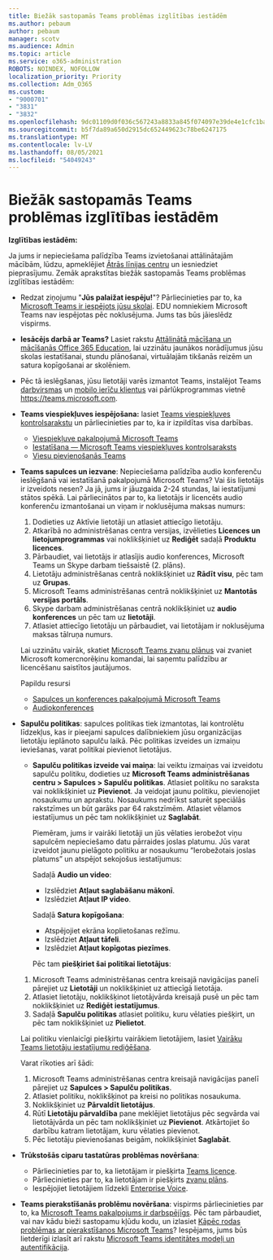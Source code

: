 ```yaml
---
title: Biežāk sastopamās Teams problēmas izglītības iestādēm
ms.author: pebaum
author: pebaum
manager: scotv
ms.audience: Admin
ms.topic: article
ms.service: o365-administration
ROBOTS: NOINDEX, NOFOLLOW
localization_priority: Priority
ms.collection: Adm_O365
ms.custom:
- "9000701"
- "3831"
- "3832"
ms.openlocfilehash: 9dc01109d0f036c567243a8833a845f074097e39de4e1cfc1ba38da61b8f97ab
ms.sourcegitcommit: b5f7da89a650d2915dc652449623c78be6247175
ms.translationtype: MT
ms.contentlocale: lv-LV
ms.lasthandoff: 08/05/2021
ms.locfileid: "54049243"
---
```

# <a name="teams-common-issues-for-education-customers"></a>Biežāk sastopamās Teams problēmas izglītības iestādēm

**Izglītības iestādēm:**

Ja jums ir nepieciešama palīdzība Teams izvietošanai attālinātajām mācībām, lūdzu, apmeklējiet [Ātrās līnijas centru](https://www.microsoft.com/fasttrack) un iesniedziet pieprasījumu. Zemāk aprakstītas biežāk sastopamās Teams problēmas izglītības iestādēm:

- Redzat ziņojumu "**Jūs palaižat iespēju!**"? Pārliecinieties par to, ka [Microsoft Teams ir iespējots jūsu skolai](https://docs.microsoft.com/microsoft-365/education/intune-edu-trial/enable-microsoft-teams). EDU nomniekiem Microsoft Teams nav iespējotas pēc noklusējuma. Jums tas būs jāieslēdz vispirms.

- **Iesācējs darbā ar Teams?** Lasiet rakstu [Attālinātā mācīšana un mācīšanās Office 365 Education](https://support.office.com/article/remote-teaching-and-learning-in-office-365-education-f651ccae-7b65-478b-8366-51bb884025c4), lai uzzinātu jaunākos norādījumus jūsu skolas iestatīšanai, stundu plānošanai, virtuālajām tikšanās reizēm un satura kopīgošanai ar skolēniem.

- Pēc tā ieslēgšanas, jūsu lietotāji varēs izmantot Teams, instalējot Teams [darbvirsmas](https://docs.microsoft.com/MicrosoftTeams/get-clients#desktop-client) un [mobilo ierīču klientus](https://docs.microsoft.com/MicrosoftTeams/get-clients#mobile-clients) vai pārlūkprogrammas vietnē https://teams.microsoft.com.

- **Teams viespiekļuves iespējošana:** lasiet [Teams viespiekļuves kontrolsarakstu](https://docs.microsoft.com/microsoftteams/guest-access-checklist) un pārliecinieties par to, ka ir izpildītas visa darbības.
    - [Viespiekļuve pakalpojumā Microsoft Teams](https://docs.microsoft.com/microsoftteams/guest-access)
    - [Iestatīšana — Microsoft Teams viespiekļuves kontrolsaraksts](https://docs.microsoft.com/microsoftteams/guest-access-checklist)
    - [Viesu pievienošanās Teams](https://docs.microsoft.com/microsoftteams/guest-joins)

- **Teams sapulces un iezvane**: Nepieciešama palīdzība audio konferenču ieslēgšanā vai iestatīšanā pakalpojumā Microsoft Teams? Vai šis lietotājs ir izveidots nesen? Ja jā, jums ir jāuzgaida 2-24 stundas, lai iestatījumi stātos spēkā. Lai pārliecinātos par to, ka lietotājs ir licencēts audio konferenču izmantošanai un viņam ir noklusējuma maksas numurs:
    1. Dodieties uz Aktīvie lietotāji un atlasiet attiecīgo lietotāju.
    2. Atkarībā no administrēšanas centra versijas, izvēlieties **Licences un lietojumprogrammas** vai noklikšķiniet uz **Rediģēt** sadaļā **Produktu licences**.
    3. Pārbaudiet, vai lietotājs ir atlasījis audio konferences, Microsoft Teams un Skype darbam tiešsaistē (2. plāns).
    4. Lietotāju administrēšanas centrā noklikšķiniet uz **Rādīt visu**, pēc tam uz **Grupas**.
    5. Microsoft Teams administrēšanas centrā noklikšķiniet uz **Mantotās versijas portāls**.
    6. Skype darbam administrēšanas centrā noklikšķiniet uz **audio konferences** un pēc tam uz **lietotāji**.
    7. Atlasiet attiecīgo lietotāju un pārbaudiet, vai lietotājam ir noklusējuma maksas tālruņa numurs.

    Lai uzzinātu vairāk, skatiet [Microsoft Teams zvanu plānus](https://docs.microsoft.com/microsoftteams/calling-plans-for-office-365) vai zvaniet Microsoft komercnorēķinu komandai, lai saņemtu palīdzību ar licencēšanu saistītos jautājumos.

    Papildu resursi

    - [Sapulces un konferences pakalpojumā Microsoft Teams](https://docs.microsoft.com/microsoftteams/deploy-meetings-microsoft-teams-landing-page)
    - [Audiokonferences](https://docs.microsoft.com/microsoftteams/audio-conferencing-in-office-365)

- **Sapulču politikas**: sapulces politikas tiek izmantotas, lai kontrolētu līdzekļus, kas ir pieejami sapulces dalībniekiem jūsu organizācijas lietotāju ieplānoto sapulču laikā. Pēc politikas izveides un izmaiņu ieviešanas, varat politikai pievienot lietotājus.

    - **Sapulču politikas izveide vai maiņa**: lai veiktu izmaiņas vai izveidotu sapulču politiku, dodieties uz **Microsoft Teams administrēšanas centru > Sapulces > Sapulču politikas**. Atlasiet politiku no saraksta vai noklikšķiniet uz **Pievienot**. Ja veidojat jaunu politiku, pievienojiet nosaukumu un aprakstu. Nosaukums nedrīkst saturēt speciālās rakstzīmes un būt garāks par 64 rakstzīmēm. Atlasiet vēlamos iestatījumus un pēc tam noklikšķiniet uz **Saglabāt**. 
    
        Piemēram, jums ir vairāki lietotāji un jūs vēlaties ierobežot viņu sapulcēm nepieciešamo datu pārraides joslas platumu. Jūs varat izveidot jaunu pielāgoto politiku ar nosaukumu “Ierobežotais joslas platums” un atspējot sekojošus iestatījumus:

        Sadaļā **Audio un video**:
        - Izslēdziet **Atļaut saglabāšanu mākonī**.
        - Izslēdziet **Atļaut IP video**.

        Sadaļā **Satura kopīgošana**:

        - Atspējojiet ekrāna koplietošanas režīmu.
        - Izslēdziet **Atļaut tāfeli**.
        - Izslēdziet **Atļaut kopīgotas piezīmes**.

        Pēc tam **piešķiriet šai politikai lietotājus**:

    1. Microsoft Teams administrēšanas centra kreisajā navigācijas panelī pārejiet uz **Lietotāji** un noklikšķiniet uz attiecīgā lietotāja.
    2. Atlasiet lietotāju, noklikšķinot lietotājvārda kreisajā pusē un pēc tam noklikšķiniet uz **Rediģēt iestatījumus**.
    3. Sadaļā **Sapulču politikas** atlasiet politiku, kuru vēlaties piešķirt, un pēc tam noklikšķiniet uz **Pielietot**.

    Lai politiku vienlaicīgi piešķirtu vairākiem lietotājiem, lasiet [Vairāku Teams lietotāju iestatījumu rediģēšana](https://docs.microsoft.com/microsoftteams/edit-user-settings-in-bulk).

    Varat rīkoties arī šādi:
    1. Microsoft Teams administrēšanas centra kreisajā navigācijas panelī pārejiet uz **Sapulces > Sapulču politikas**.
    2. Atlasiet politiku, noklikšķinot pa kreisi no politikas nosaukuma.
    3. Noklikšķiniet uz **Pārvaldīt lietotājus**.
    4. Rūtī **Lietotāju pārvaldība** pane meklējiet lietotājus pēc segvārda vai lietotājvārda un pēc tam noklikšķiniet uz **Pievienot**. Atkārtojiet šo darbību katram lietotājam, kuru vēlaties pievienot.
    5. Pēc lietotāju pievienošanas beigām, noklikšķiniet **Saglabāt**.

- **Trūkstošās ciparu tastatūras problēmas novēršana**:
    - Pārliecinieties par to, ka lietotājam ir piešķirta [Teams licence](https://docs.microsoft.com/MicrosoftTeams/assign-teams-licenses).
    - Pārliecinieties par to, ka lietotājam ir piešķirts [zvanu plāns](https://docs.microsoft.com/MicrosoftTeams/calling-plan-landing-page).
    - Iespējojiet lietotājiem līdzekli [Enterprise Voice](https://docs.microsoft.com/skypeforbusiness/skype-for-business-hybrid-solutions/plan-your-phone-system-cloud-pbx-solution/enable-users-for-enterprise-voice-online-and-phone-system-voicemail#to-enable-your-users-for-phone-system-in-office-365-voice-and-voicemail).

- **Teams pierakstīšanās problēmu novēršana**: vispirms pārliecinieties par to, ka [Microsoft Teams pakalpojums ir darbspējīgs](https://admin.microsoft.com/Adminportal/Home?source=applauncher#/servicehealth). Pēc tam pārbaudiet, vai nav kādu bieži sastopamu kļūdu kodu, un izlasiet [Kāpēc rodas problēmas ar pierakstīšanos Microsoft Teams](https://support.office.com/article/a02f683b-61a3-4008-9447-ee60c5593b0f)? Iespējams, jums būs lietderīgi izlasīt arī rakstu [Microsoft Teams identitātes modeļi un autentifikācija](https://docs.microsoft.com/MicrosoftTeams/identify-models-authentication).
